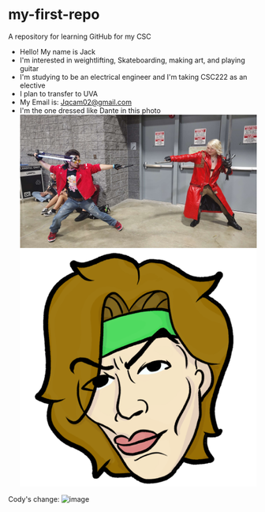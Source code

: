 # my-first-repo
A repository for learning GitHub for my CSC 
- Hello! My name is Jack
- I'm interested in weightlifting, Skateboarding, making art, and playing guitar
- I'm studying to be an electrical engineer and I'm taking CSC222 as an elective
- I plan to transfer to UVA
- My Email is: Jqcam02@gmail.com
- I'm the one dressed like Dante in this photo
![Image](https://github.com/AtomikVomit/my-first-repo/blob/main/IMG_20240803_134707600.jpg)
![Alt text](https://github.com/AtomikVomit/my-first-repo/blob/profile-picture/Illustration12.png)

Cody's change: 
![image](https://github.com/user-attachments/assets/4660e29b-7bfc-4965-9733-08ca2ccac82f)
